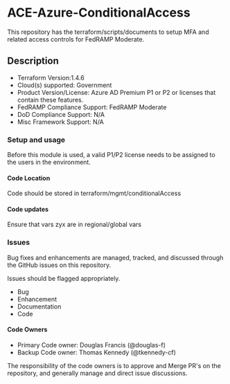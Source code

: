 # ACE-Azure-ConditionalAccess

This repository has the terraform/scripts/documents to setup MFA and related access controls for FedRAMP Moderate.

## Description

- Terraform Version:1.4.6
- Cloud(s) supported: Government
- Product Version/License: Azure AD Premium P1 or P2 or licenses that contain these features.
- FedRAMP Compliance Support: FedRAMP Moderate
- DoD Compliance Support: N/A
- Misc Framework Support: N/A

### Setup and usage

Before this module is used, a valid P1/P2 license needs to be assigned to the users in the environment.

#### Code Location

Code should be stored in terraform/mgmt/conditionalAccess

#### Code updates

Ensure that vars zyx are in regional/global vars

### **Issues**

Bug fixes and enhancements are managed, tracked, and discussed through the GitHub issues on this repository.

Issues should be flagged appropriately.

- Bug
- Enhancement
- Documentation
- Code

#### Code Owners

- Primary Code owner: Douglas Francis (@douglas-f)
- Backup Code owner: Thomas Kennedy (@tkennedy-cf)

The responsibility of the code owners is to approve and Merge PR's on the repository, and generally manage and direct issue discussions.
